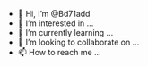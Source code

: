 - 👋 Hi, I’m @Bd71add
- 👀 I’m interested in ...
- 🌱 I’m currently learning ...
- 💞️ I’m looking to collaborate on ...
- 📫 How to reach me ...

<!---
Bd71add/Bd71add is a ✨ special ✨ repository because its `README.md` (this file) appears on your GitHub profile.
You can click the Preview link to take a look at your changes.
--->
